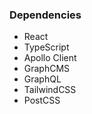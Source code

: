 ### Dependencies
  - React
  - TypeScript
  - Apollo Client
  - GraphCMS
  - GraphQL
  - TailwindCSS
  - PostCSS